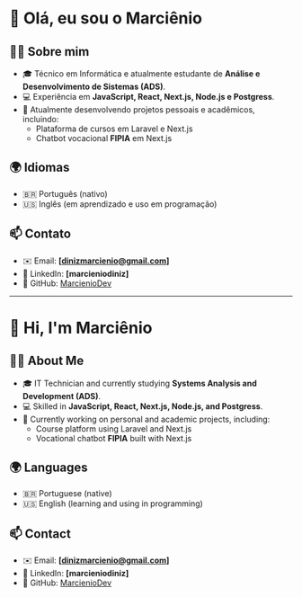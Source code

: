 # 👋 Olá, eu sou o Marciênio

## 👨‍💻 Sobre mim
- 🎓 Técnico em Informática e atualmente estudante de **Análise e Desenvolvimento de Sistemas (ADS)**.  
- 💻 Experiência em **JavaScript, React, Next.js, Node.js e Postgress**.  
- 🚀 Atualmente desenvolvendo projetos pessoais e acadêmicos, incluindo:  
  - Plataforma de cursos em Laravel e Next.js  
  - Chatbot vocacional **FIPIA** em Next.js   

## 🌍 Idiomas
- 🇧🇷 Português (nativo)  
- 🇺🇸 Inglês (em aprendizado e uso em programação)  

## 📫 Contato
- ✉️ Email: **[dinizmarcienio@gmail.com]**  
- 💼 LinkedIn: **[marcieniodiniz]**  
- 🐙 GitHub: [MarcienioDev](https://github.com/MarcienioDev)  

---

# 👋 Hi, I'm Marciênio

## 👨‍💻 About Me
- 🎓 IT Technician and currently studying **Systems Analysis and Development (ADS)**.  
- 💻 Skilled in **JavaScript, React, Next.js, Node.js, and Postgress**.  
- 🚀 Currently working on personal and academic projects, including:  
  - Course platform using Laravel and Next.js  
  - Vocational chatbot **FIPIA** built with Next.js  

## 🌍 Languages
- 🇧🇷 Portuguese (native)  
- 🇺🇸 English (learning and using in programming)  

## 📫 Contact
- ✉️ Email: **[dinizmarcienio@gmail.com]**  
- 💼 LinkedIn: **[marcieniodiniz]**  
- 🐙 GitHub: [MarcienioDev](https://github.com/MarcienioDev)  
